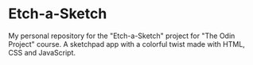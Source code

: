 # Etch-a-Sketch
My personal repository for the "Etch-a-Sketch" project for "The Odin Project" course. 
A sketchpad app with a colorful twist made with HTML, CSS and JavaScript.